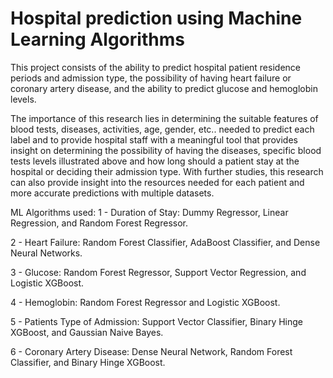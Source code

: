 # Hospital prediction using Machine Learning Algorithms 

This project consists of the ability to predict hospital patient residence periods and admission type, the possibility of having heart failure or coronary artery disease, and the ability to predict glucose and hemoglobin levels.

The importance of this research lies in determining the suitable features of blood tests, diseases, activities, age, gender, etc.. needed to predict each label and to provide hospital staff with a meaningful tool that provides insight on determining the possibility of having the diseases, specific blood tests levels illustrated above and how long should a patient stay at the hospital or deciding their admission type. With further studies, this research can also provide insight into the resources needed for each patient and more accurate predictions with multiple datasets.

ML Algorithms used: 
1 - Duration of Stay: Dummy Regressor, Linear Regression, and Random Forest
     Regressor.
     
2 - Heart Failure: Random Forest Classifier, AdaBoost Classifier, and Dense 
      Neural Networks.
      
3 - Glucose: Random Forest Regressor, Support Vector Regression, and
      Logistic XGBoost. 
      
4 - Hemoglobin: Random Forest Regressor and Logistic XGBoost. 

5 - Patients Type of Admission: Support Vector Classifier, Binary Hinge
     XGBoost, and Gaussian Naive Bayes. 
     
6 - Coronary Artery Disease: Dense Neural Network, Random Forest
      Classifier, and Binary Hinge XGBoost. 
